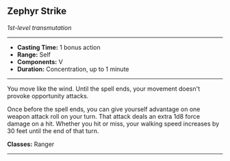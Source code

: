 ﻿## Zephyr Strike
*1st-level transmutation*
___
- **Casting Time:** 1 bonus action
- **Range:** Self
- **Components:** V
- **Duration:** Concentration, up to 1 minute

---
You move like the wind. Until the spell ends, your movement doesn't provoke opportunity attacks.

Once before the spell ends, you can give yourself advantage on one weapon attack roll on your turn. That attack deals an extra 1d8 force damage on a hit. Whether you hit or miss, your walking speed increases by 30 feet until the end of that turn.

**Classes:** Ranger


---
